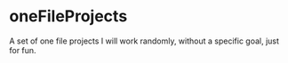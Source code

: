 # oneFileProjects
A set of one file projects I will work randomly, without a specific goal, just for fun.

